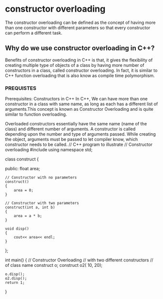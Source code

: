 # constructor overloading
The constructor overloading can be defined as the concept of having more than one constructor with different parameters so that every constructor can perform a different task.
## Why do we use constructor overloading in C++?
Benefits of constructor overloading in C++ is that, it gives the flexibility of creating multiple type of objects of a class by having more number of constructors in a class, called constructor overloading. In fact, it is similar to C++ function overloading that is also know as compile time polymorphism.
### PREQUISTES
Prerequisites: Constructors in C++
In C++, We can have more than one constructor in a class with same name, as long as each has a different list of arguments.This concept is known as Constructor Overloading and is quite similar to function overloading.

Overloaded constructors essentially have the same name (name of the class) and different number of arguments.
A constructor is called depending upon the number and type of arguments passed.
While creating the object, arguments must be passed to let compiler know, which constructor needs to be called.
// C++ program to illustrate
// Constructor overloading
#include <iostream>
using namespace std;

class construct
{

public:
	float area;
	
	// Constructor with no parameters
	construct()
	{
		area = 0;
	}
	
	// Constructor with two parameters
	construct(int a, int b)
	{
		area = a * b;
	}
	
	void disp()
	{
		cout<< area<< endl;
	}
};

int main()
{
	// Constructor Overloading
	// with two different constructors
	// of class name
	construct o;
	construct o2( 10, 20);
	
	o.disp();
	o2.disp();
	return 1;
}
